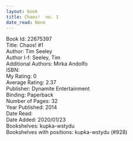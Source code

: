 ```yaml
---
layout: book
title: Chaos!  no. 1
date_read: None
---
```


Book Id: 22675397<br />
Title: Chaos! #1<br />
Author: Tim Seeley<br />
Author l-f: Seeley, Tim<br />
Additional Authors: Mirka Andolfo<br />
ISBN: <br />
My Rating: 0<br />
Average Rating: 2.37<br />
Publisher: Dynamite Entertainment<br />
Binding: Paperback<br />
Number of Pages: 32<br />
Year Published: 2014<br />
Date Read: <br />
Date Added: 2020/01/23<br />
Bookshelves: kupka-wstydu<br />
Bookshelves with positions: kupka-wstydu (#928)<br />


